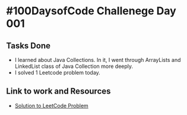 # #100DaysofCode Challenege Day 001

## Tasks Done
* I learned about Java Collections. In it, I went through ArrayLists and LinkedList class of Java Collection more deeply.
* I solved 1 Leetcode problem today.

## Link to work and Resources
* [Solution to LeetCode Problem](https://github.com/Arpit2401/LeetCode-Problems/tree/main/Java/8.%20String%20to%20Integer(atoi))
